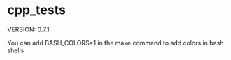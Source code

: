 # cpp_tests

VERSION: 0.7.1

You can add BASH_COLORS=1 in the make command to add colors in bash shells